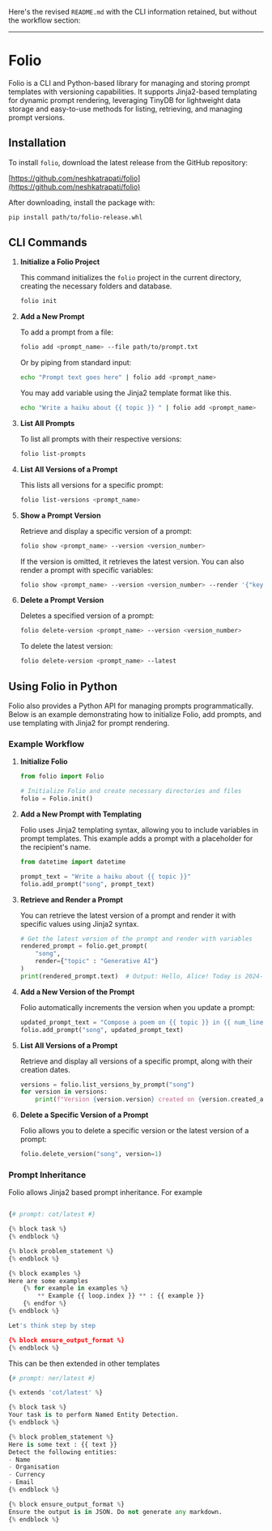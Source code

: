 Here's the revised `README.md` with the CLI information retained, but without the workflow section:

---

# Folio

Folio is a CLI and Python-based library for managing and storing prompt templates with versioning capabilities. It supports Jinja2-based templating for dynamic prompt rendering, leveraging TinyDB for lightweight data storage and easy-to-use methods for listing, retrieving, and managing prompt versions.

## Installation

To install `folio`, download the latest release from the GitHub repository:

[https://github.com/neshkatrapati/folio](https://github.com/neshkatrapati/folio)

After downloading, install the package with:

```bash
pip install path/to/folio-release.whl
```

## CLI Commands

1. **Initialize a Folio Project**

   This command initializes the `folio` project in the current directory, creating the necessary folders and database.

   ```bash
   folio init
   ```

2. **Add a New Prompt**

   To add a prompt from a file:

   ```bash
   folio add <prompt_name> --file path/to/prompt.txt
   ```

   Or by piping from standard input:

   ```bash
   echo "Prompt text goes here" | folio add <prompt_name>
   ```

   You may add variable using the Jinja2 template format like this. 

   ```bash
   echo "Write a haiku about {{ topic }} " | folio add <prompt_name>
   ```


3. **List All Prompts**

   To list all prompts with their respective versions:

   ```bash
   folio list-prompts
   ```

4. **List All Versions of a Prompt**

   This lists all versions for a specific prompt:

   ```bash
   folio list-versions <prompt_name>
   ```

5. **Show a Prompt Version**

   Retrieve and display a specific version of a prompt:

   ```bash
   folio show <prompt_name> --version <version_number>
   ```

   If the version is omitted, it retrieves the latest version. You can also render a prompt with specific variables:

   ```bash
   folio show <prompt_name> --version <version_number> --render '{"key": "value"}'
   ```

6. **Delete a Prompt Version**

   Deletes a specified version of a prompt:

   ```bash
   folio delete-version <prompt_name> --version <version_number>
   ```

   To delete the latest version:

   ```bash
   folio delete-version <prompt_name> --latest
   ```

## Using Folio in Python

Folio also provides a Python API for managing prompts programmatically. Below is an example demonstrating how to initialize Folio, add prompts, and use templating with Jinja2 for prompt rendering.

### Example Workflow

1. **Initialize Folio**

   ```python
   from folio import Folio

   # Initialize Folio and create necessary directories and files
   folio = Folio.init()
   ```

2. **Add a New Prompt with Templating**

   Folio uses Jinja2 templating syntax, allowing you to include variables in prompt templates. This example adds a prompt with a placeholder for the recipient's name.

   ```python
   from datetime import datetime

   prompt_text = "Write a haiku about {{ topic }}"
   folio.add_prompt("song", prompt_text)
   ```

3. **Retrieve and Render a Prompt**

   You can retrieve the latest version of a prompt and render it with specific values using Jinja2 syntax.

   ```python
   # Get the latest version of the prompt and render with variables
   rendered_prompt = folio.get_prompt(
       "song",
       render={"topic" : "Generative AI"}
   )
   print(rendered_prompt.text)  # Output: Hello, Alice! Today is 2024-11-03.
   ```

4. **Add a New Version of the Prompt**

   Folio automatically increments the version when you update a prompt:

   ```python
   updated_prompt_text = "Compose a poem on {{ topic }} in {{ num_lines }} lines"
   folio.add_prompt("song", updated_prompt_text)
   ```

5. **List All Versions of a Prompt**

   Retrieve and display all versions of a specific prompt, along with their creation dates.

   ```python
   versions = folio.list_versions_by_prompt("song")
   for version in versions:
       print(f"Version {version.version} created on {version.created_at}")
   ```

6. **Delete a Specific Version of a Prompt**

   Folio allows you to delete a specific version or the latest version of a prompt:

   ```python
   folio.delete_version("song", version=1)
   ```

### Prompt Inheritance

Folio allows Jinja2 based prompt inheritance. For example

```python

{# prompt: cot/latest #}

{% block task %}
{% endblock %}

{% block problem_statement %}
{% endblock %}

{% block examples %}
Here are some examples
    {% for example in examples %}
        ** Example {{ loop.index }} ** : {{ example }}
    {% endfor %}
{% endblock %}

Let's think step by step

{% block ensure_output_format %}
{% endblock %}
```

This can be then extended in other templates

```python
{# prompt: ner/latest #}

{% extends 'cot/latest' %}

{% block task %}
Your task is to perform Named Entity Detection.
{% endblock %}

{% block problem_statement %}
Here is some text : {{ text }}
Detect the following entities:
- Name
- Organisation
- Currency
- Email
{% endblock %}

{% block ensure_output_format %}
Ensure the output is in JSON. Do not generate any markdown.
{% endblock %}

```
